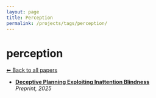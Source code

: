 ```yaml
---
layout: page
title: Perception
permalink: /projects/tags/perception/
---
```


# perception
[⬅ Back to all papers](../papers.md)

- **[Deceptive Planning Exploiting Inattention Blindness](../papers.md)**  
  *Preprint, 2025*